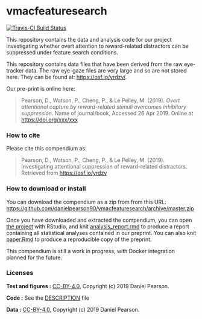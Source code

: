 
<!-- README.md is generated from README.Rmd. Please edit that file -->
vmacfeaturesearch
=================

[![Travis-CI Build Status](https://travis-ci.org/danielpearson90/vmacfeaturesearch.svg?branch=master)](https://travis-ci.org/danielpearson90/vmacfeaturesearch)

This repository contains the data and analysis code for our project investigating whether overt attention to reward-related distractors can be suppressed under feature search conditions.

This repository contains data files that have been derived from the raw eye-tracker data. The raw eye-gaze files are very large and so are not stored here. They can be found at: <https://osf.io/yrdzv/>.

Our pre-print is online here:

> Pearson, D., Watson, P., Cheng, P., & Le Pelley, M. (2019). *Overt attentional capture by reward-related stimuli overcomes inhibitory suppression*. Name of journal/book, Accessed 26 Apr 2019. Online at <https://doi.org/xxx/xxx>

### How to cite

Please cite this compendium as:

> Pearson, D., Watson, P., Cheng, P., & Le Pelley, M. (2019). Investigating attentional suppression of reward-related distractors. Retrieved from <https://osf.io/yrdzv>

### How to download or install

You can download the compendium as a zip from from this URL: <https://github.com/danielpearson90/vmacfeaturesearch/archive/master.zip>

Once you have downloaded and extracted the compendium, you can open [the project](vmacfeaturesearch.Rproj) with RStudio, and knit [analysis\_report.rmd](analysis/analysis_report.rmd) to produce a report containing all statistical analyses contained in our preprint. You can also knit [paper.Rmd](analysis/paper/paper.Rmd) to produce a reproducible copy of the preprint.

This compendium is still a work in progress, with Docker integration planned for the future.

### Licenses

**Text and figures :** [CC-BY-4.0](http://creativecommons.org/licenses/by/4.0/), Copyright (c) 2019 Daniel Pearson.

**Code :** See the [DESCRIPTION](DESCRIPTION) file

**Data :** [CC-BY-4.0](http://creativecommons.org/licenses/by/4.0/), Copyright (c) 2019 Daniel Pearson.
